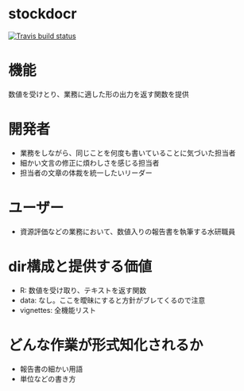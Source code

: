  # stockdocr
[![Travis build status](https://travis-ci.com/akikirinrin/stockdockr.svg?branch=master)](https://travis-ci.com/akikirinrin/stockdockr)

# 機能
数値を受けとり、業務に適した形の出力を返す関数を提供

# 開発者
- 業務をしながら、同じことを何度も書いていることに気づいた担当者
- 細かい文言の修正に煩わしさを感じる担当者
- 担当者の文章の体裁を統一したいリーダー

# ユーザー
- 資源評価などの業務において、数値入りの報告書を執筆する水研職員

# dir構成と提供する価値
- R: 数値を受け取り、テキストを返す関数
- data: なし。ここを曖昧にすると方針がブレてくるので注意
- vignettes: 全機能リスト

# どんな作業が形式知化されるか
- 報告書の細かい用語
- 単位などの書き方


